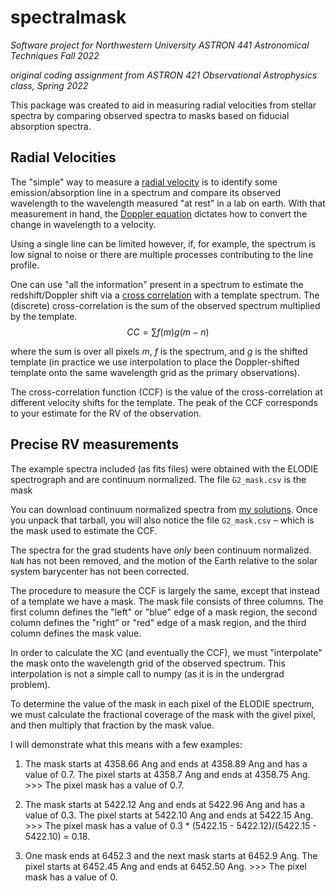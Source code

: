 # spectralmask

*Software project for Northwestern University ASTRON 441 Astronomical Techniques Fall 2022*

*original coding assignment from ASTRON 421 Observational Astrophysics class, Spring 2022*

This package was created to aid in measuring radial velocities from stellar spectra by comparing observed spectra to masks based on fiducial absorption spectra. 


## Radial Velocities

The "simple" way to measure a [radial velocity](https://en.wikipedia.org/wiki/Radial_velocity) is to identify some emission/absorption line in a spectrum and compare its observed wavelength to the wavelength measured "at rest" in a lab on earth. With that measurement in hand, the [Doppler equation](https://en.wikipedia.org/wiki/Doppler_effect) dictates how to convert the change in wavelength to a velocity.

Using a single line can be limited however, if, for example, the spectrum is low signal to noise or there are multiple processes contributing to the line profile. 

One can use "all the information" present in a spectrum to estimate the redshift/Doppler shift via a [cross correlation](https://en.wikipedia.org/wiki/Cross-correlation) with a template spectrum. The (discrete) cross-correlation is the sum of the observed spectrum multiplied by the template. 
$$CC = \sum f(m) g(m - n)$$

where the sum is over all pixels $m$, $f$ is the spectrum, and $g$ is the shifted template (in practice we use interpolation to place the Doppler-shifted template onto the same wavelength grid as the primary observations).

The cross-correlation function (CCF) is the value of the cross-correlation at different velocity shifts for the template. The peak of the CCF corresponds to your estimate for the RV of the observation.

## Precise RV measurements

The example spectra included (as fits files) were obtained with the ELODIE spectrograph and are continuum normalized. The file `G2_mask.csv` is the mask 

You can download continuum normalized spectra from [my solutions](https://nuwildcat-my.sharepoint.com/:u:/g/personal/aam3503_ads_northwestern_edu/EcRLxrxJVhlHm0zvwwTHxnoB67g9ZBY3VVAWQsn_RtNbBA?e=dArEOo). Once you unpack that tarball, you will also notice the file `G2_mask.csv` – which is the mask used to estimate the CCF.

The spectra for the grad students have *only* been continuum normalized. `NaN` has not been removed, and the motion of the Earth relative to the solar system barycenter has not been corrected. 

The procedure to measure the CCF is largely the same, except that instead of a template we have a mask. The mask file consists of three columns. The first column defines the "left" or "blue" edge of a mask region, the second column defines the "right" or "red" edge of a mask region, and the third column defines the mask value. 

In order to calculate the XC (and eventually the CCF), we must "interpolate" the mask onto the wavelength grid of the observed spectrum. This interpolation is not a simple call to numpy (as it is in the undergrad problem). 

To determine the value of the mask in each pixel of the ELODIE spectrum, we must calculate the fractional coverage of the mask with the givel pixel, and then multiply that fraction by the mask value. 

I will demonstrate what this means with a few examples: 

1. The mask starts at 4358.66 Ang and ends at 4358.89 Ang and has a value of 0.7. The pixel starts at 4358.7 Ang and ends at 4358.75 Ang. >>> The pixel mask has a value of 0.7. 

2. The mask starts at 5422.12 Ang and ends at 5422.96 Ang and has a value of 0.3. The pixel starts at 5422.10 Ang and ends at 5422.15 Ang. >>> The pixel mask has a value of 0.3 * (5422.15 - 5422.12)/(5422.15 - 5422.10) = 0.18.

3. One mask ends at 6452.3 and the next mask starts at 6452.9 Ang. The pixel starts at 6452.45 Ang and ends at 6452.50 Ang. >>> The pixel mask has a value of 0. 